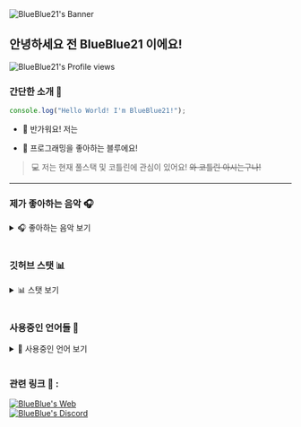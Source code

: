 <img alt="BlueBlue21's Banner" align="center" src="https://raw.githubusercontent.com/bluenoob232/bluenoob232/master/Main.png"/>

## 안녕하세요 전 BlueBlue21 이에요!

<img alt="BlueBlue21's Profile views" align="left" src="https://komarev.com/ghpvc/?username=blueblue21&style=flat-square"/>

<br>

### 간단한 소개 👋

```javascript
console.log("Hello World! I'm BlueBlue21!");
```

- 👋 반가워요! 저는

- 💙 프로그래밍을 좋아하는 블루에요!

> 💻 저는 현재 풀스택 및 코틀린에 관심이 있어요! ~~와 코틀린 아시는구나!~~

<hr>

### 제가 좋아하는 음악 🎧

<details>
      <summary>🎧 좋아하는 음악 보기</summary>
      <br>
      <a href="https://spotify-github-profile.vercel.app/api/view?uid=316dsuwjcdkvamqengfjw2dzuyny&redirect=true">
            <img alt="BlueBlue21's Spotify" src="https://spotify-github-profile.vercel.app/api/view?uid=316dsuwjcdkvamqengfjw2dzuyny&cover_image=true&theme=default"/>
      </a>
</details>

<br>

### 깃허브 스탯 📊

<details>
      <summary>📊 스탯 보기</summary>
      <br>
      <div align="left">
            <img alt="BlueBlue21's GitHub Stats" src="https://github-readme-stats-mocha-zeta.vercel.app/api?username=bluenoob232&show_icons=true&theme=react"/>
          <img align="top" alt="BlueBlue21's GitHub Top Langs" src="https://github-readme-stats-mocha-zeta.vercel.app/api/top-langs/?username=bluenoob232&show_icons=true&theme=react&layout=compact"/>
      </div>
</details>

<br>

### 사용중인 언어들 💬

<details>
      <summary>💬 사용중인 언어 보기</summary>
      <br>
      <img align="left" alt="Javascript" width="26px" src="https://raw.githubusercontent.com/leopiccionia/programmicons/master/src/javascript.svg"/>
      <img align="left" alt="Typescript" width="26px" src="https://raw.githubusercontent.com/leopiccionia/programmicons/master/src/typescript.svg"/>
      <img align="left" alt="Html" width="26px" src="https://raw.githubusercontent.com/leopiccionia/programmicons/master/src/html5.svg"/>
      <img align="left" alt="Kotlin" width="26px" src="https://raw.githubusercontent.com/leopiccionia/programmicons/master/src/kotlin.svg"/>
      <img align="left" alt="Java" width="26px" src="https://raw.githubusercontent.com/leopiccionia/programmicons/master/src/java.svg"/>
</details>

<br>

### 관련 링크 📌 :

[<img alt="BlueBlue's Web" src="https://img.shields.io/website?style=flat-square&up_color=blue&up_message=BlueBlue%27s%20Web&url=https%3A%2F%2Fbluenoob232.github.io%2FBlueBlueMe%2F"/>](https://bluenoob232.github.io/BlueBlueMe)
<br>
[<img alt="BlueBlue's Discord" src="http://img.shields.io/badge/Discord-%F0%9D%96%A1%F0%9D%97%85%F0%9D%97%8E%F0%9D%96%BE%F0%9D%96%A1%F0%9D%97%85%F0%9D%97%8E%F0%9D%96%BE%232100-blue?style=flat-square"/>](https://discord.com)
